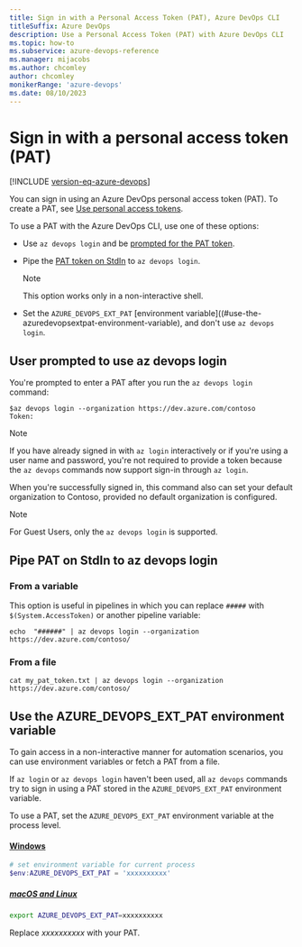 ```yaml
---
title: Sign in with a Personal Access Token (PAT), Azure DevOps CLI 
titleSuffix: Azure DevOps 
description: Use a Personal Access Token (PAT) with Azure DevOps CLI 
ms.topic: how-to
ms.subservice: azure-devops-reference
ms.manager: mijacobs 
ms.author: chcomley  
author: chcomley
monikerRange: 'azure-devops'
ms.date: 08/10/2023
---
```


# Sign in with a personal access token (PAT)

[!INCLUDE [version-eq-azure-devops](../includes/version-eq-azure-devops.md)] 

You can sign in using an Azure DevOps personal access token (PAT). To create a PAT, see [Use personal access tokens](../organizations/accounts/use-personal-access-tokens-to-authenticate.md#create-a-pat).

To use a PAT with the Azure DevOps CLI, use one of these options:

* Use `az devops login` and be [prompted for the PAT token](#user-prompted-to-use-az-devops-login).
* Pipe the [PAT token on StdIn](#pipe-pat-on-stdin-to-az-devops-login) to `az devops login`. 

  > [!NOTE]
  > This option works only in a non-interactive shell.

* Set the `AZURE_DEVOPS_EXT_PAT` [environment variable]((#use-the-azuredevopsextpat-environment-variable), and don't use `az devops login`.

## User prompted to use az devops login

You're prompted to enter a PAT after you run the `az devops login` command:

```azurecli
$az devops login --organization https://dev.azure.com/contoso
Token:
```

> [!NOTE]   
> If you have already signed in with `az login` interactively or if you're using a user name and password, you're not required to provide a token because the `az devops` commands now support sign-in through `az login`.

When you're successfully signed in, this command also can set your default organization to Contoso, provided no default organization is configured.

> [!NOTE]   
> For Guest Users, only the `az devops login` is supported.


## Pipe PAT on StdIn to az devops login

### From a variable

This option is useful in pipelines in which you can replace `#####` with `$(System.AccessToken)` or another pipeline variable:

```azurecli
echo  "######" | az devops login --organization https://dev.azure.com/contoso/
```

### From a file

```azurecli
cat my_pat_token.txt | az devops login --organization https://dev.azure.com/contoso/
```

## Use the AZURE_DEVOPS_EXT_PAT environment variable 

To gain access in a non-interactive manner for automation scenarios, you can use environment variables or fetch a PAT from a file. 

If `az login` or `az devops login` haven't been used, all `az devops` commands try to sign in using a PAT stored in the `AZURE_DEVOPS_EXT_PAT` environment variable.

To use a PAT, set the `AZURE_DEVOPS_EXT_PAT` environment variable at the process level.

#### [Windows](#tab/windows)


```powershell
# set environment variable for current process
$env:AZURE_DEVOPS_EXT_PAT = 'xxxxxxxxxx'
```

##### [macOS and Linux](#tab/unix)


```bash
export AZURE_DEVOPS_EXT_PAT=xxxxxxxxxx
```

Replace *xxxxxxxxxx* with your PAT.

